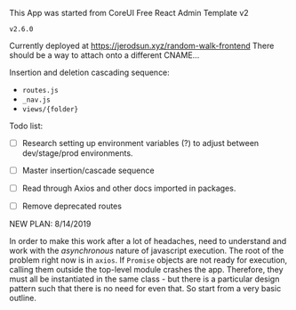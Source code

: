 This App was started from CoreUI Free React Admin Template v2

`v2.6.0`


Currently deployed at https://jerodsun.xyz/random-walk-frontend 
There should be a way to attach onto a different CNAME...

Insertion and deletion cascading sequence:
- `routes.js` 
- `_nav.js` 
- `views/{folder}`


Todo list:
- [ ] Research setting up environment variables (?) to adjust between dev/stage/prod environments.
- [ ] Master insertion/cascade sequence
- [ ] Read through Axios and other docs imported in packages.
- [ ] Remove deprecated routes


NEW PLAN:
8/14/2019

In order to make this work after a lot of headaches, need to understand and work with the
_asynchronous_ nature of javascript execution. The root of the problem right now is in `axios`.
If `Promise` objects are not ready for execution, calling them outside the top-level module crashes the app. 
Therefore, they must all be instantiated in the same class -
but there is a particular design pattern such that there is no need for even that. So start from a very basic outline.

